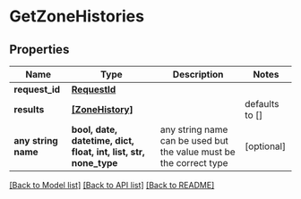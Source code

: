 # GetZoneHistories


## Properties
Name | Type | Description | Notes
------------ | ------------- | ------------- | -------------
**request_id** | [**RequestId**](RequestId.md) |  | 
**results** | [**[ZoneHistory]**](ZoneHistory.md) |  | defaults to []
**any string name** | **bool, date, datetime, dict, float, int, list, str, none_type** | any string name can be used but the value must be the correct type | [optional]

[[Back to Model list]](../README.md#documentation-for-models) [[Back to API list]](../README.md#documentation-for-api-endpoints) [[Back to README]](../README.md)


